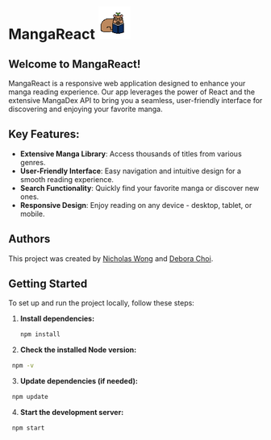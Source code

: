 # MangaReact ![MangaReact Logo](./public/logo.png)

## Welcome to MangaReact!

MangaReact is a responsive web application designed to enhance your manga reading experience. Our app leverages the power of React and the extensive MangaDex API to bring you a seamless, user-friendly interface for discovering and enjoying your favorite manga.

## Key Features:
- **Extensive Manga Library**: Access thousands of titles from various genres.
- **User-Friendly Interface**: Easy navigation and intuitive design for a smooth reading experience.
- **Search Functionality**: Quickly find your favorite manga or discover new ones.
- **Responsive Design**: Enjoy reading on any device - desktop, tablet, or mobile.

## Authors
This project was created by [Nicholas Wong](https://www.linkedin.com/in/nicholas-wong-110b2b231/) and [Debora Choi](https://www.linkedin.com/in/debora-choi-759b221a9/).

## Getting Started

To set up and run the project locally, follow these steps:

1. **Install dependencies:**
   ```bash
   npm install
   ```
2. **Check the installed Node version:**
  ```bash
   npm -v
  ```
3. **Update dependencies (if needed):**
  ```bash
   npm update
  ```
4. **Start the development server:**
  ```bash
   npm start
  ```
